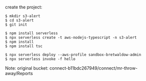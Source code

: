 create the project:
```
$ mkdir s3-alert
$ cd s3-alert
$ git init

$ npm install serverless
$ npx serverless create -t aws-nodejs-typescript -n s3-alert
$ npm install
$ npm install tsc

$ npx serverless deploy --aws-profile sandbox-bretwaldow-admin
$ npx serverless invoke -f hello

```

Note:
    original bucket:
    connect-b11bdc267949/connect/mr-throw-away/Reports